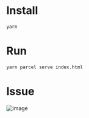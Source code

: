 # Install

```bash
yarn
```

# Run

```bash
yarn parcel serve index.html
```

# Issue
![image](https://user-images.githubusercontent.com/6112517/150643538-6a10ff9d-1c1b-4f0c-9490-91a684fdb94f.png)
